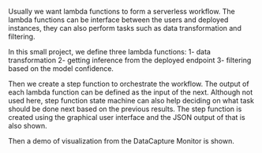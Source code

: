 
Usually we want lambda functions to form a serverless workflow. The lambda functions can be interface between the users and deployed instances, they can also perform tasks such as data transformation and filtering. 

In this small project, we define three lambda functions:
1- data transformation 
2- getting inference from the deployed endpoint 
3- filtering based on the model confidence.

Then we create a step function to orchestrate the workflow. The output of each lambda function can be defined as the input of the next. Although not used here, step function state machine can also help deciding on what task should be done next based on the previous results. The step function is created using the graphical user interface and the JSON output of that is also shown.

Then a demo of visualization from the DataCapture Monitor is shown.
